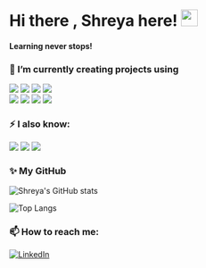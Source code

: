# Hi there , Shreya here! <img src="https://raw.githubusercontent.com/MartinHeinz/MartinHeinz/master/wave.gif" width="30px">

<!--![](https://img.shields.io/badge/<WORD_ON_LEFT>-<WORD_ON_RIGHT>-informational?style=flat&logo=<LOGO_NAME>&logoColor=white&color=2bbc8a)-->

<!-- Actual text -->

#### Learning never stops! 



<!--
**shreya-markhedkar/shreya-markhedkar** is a ✨ _special_ ✨ repository because its `README.md` (this file) appears on your GitHub profile.

Here are some ideas to get you started:-->

### 🔭 I’m currently creating projects using  

![][3]   ![][4]  ![][9] ![][5]  </br>
![][2] ![][8] ![][12] ![][13]


[2]: https://img.shields.io/badge/Python-FFD43B?style=for-the-badge&logo=python&logoColor=darkgreen
[3]: https://img.shields.io/badge/HTML5-E34F26?style=for-the-badge&logo=html5&logoColor=white
[4]: https://img.shields.io/badge/CSS3-1572B6?style=for-the-badge&logo=css3&logoColor=white
[8]: https://img.shields.io/badge/OpenCV-27338e?style=for-the-badge&logo=OpenCV&logoColor=white
[9]: https://img.shields.io/badge/Bootstrap-563D7C?style=for-the-badge&logo=bootstrap&logoColor=white
[12]: https://img.shields.io/badge/Numpy-777BB4?style=for-the-badge&logo=numpy&logoColor=white
[13]: https://img.shields.io/badge/Pandas-2C2D72?style=for-the-badge&logo=pandas&logoColor=white
### ⚡ I also know: 
 ![][6]  ![][7]  ![][11]
 
 [11]: https://img.shields.io/badge/MySQL-00000F?style=for-the-badge&logo=mysql&logoColor=white
<!-- ### 🌱 I’m currently learning </br>
![][10] -->


[5]: https://img.shields.io/badge/JavaScript-323330?style=for-the-badge&logo=javascript&logoColor=F7DF1E
[6]: https://img.shields.io/badge/C-00599C?style=for-the-badge&logo=c&logoColor=white
[7]: https://img.shields.io/badge/C%2B%2B-00599C?style=for-the-badge&logo=c%2B%2B&logoColor=white
[10]: https://img.shields.io/badge/React-20232A?style=for-the-badge&logo=react&logoColor=61DAFB


### ✨ My GitHub
![Shreya's GitHub stats](https://github-readme-stats.vercel.app/api?username=shreya-markhedkar&show_icons=true&theme=tokyonight)

![Top Langs](https://github-readme-stats.vercel.app/api/top-langs/?username=shreya-markhedkar&layout=compact&theme=highcontrast)


### 📫 How to reach me: </br>
[![LinkedIn][1.2]][1]

[1.2]:  https://img.shields.io/badge/LinkedIn-0077B5?style=for-the-badge&logo=linkedin&logoColor=white

[1]: https://www.linkedin.com/in/shreya-markhedkar-2299421b7/

